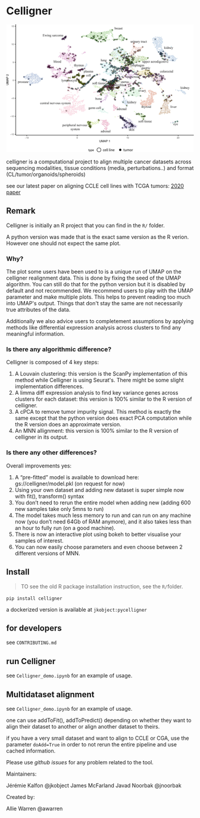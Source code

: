 # Celligner

![](docs/typical_celligner.webp)

celligner is a computational project to align multiple cancer datasets across sequencing modalities, tissue conditions (media, perturbations..) and format (CL/tumor/organoids/spheroids)

see our latest paper on aligning CCLE cell lines with TCGA tumors:
[2020 paper](https://www.nature.com/articles/s41467-020-20294-x)

## Remark

Celligner is initially an R project that you can find in the `R/` folder.

A python version was made that is the exact same version as the R verion. However one should not expect the same plot.

### Why?

The plot some users have been used to is a unique run of UMAP on the celligner realignment data. This is done by fixing the seed of the UMAP algorithm. You can still do that for the python version but it is disabled by default and not recommended. We recommend users to play with the UMAP parameter and make multiple plots. 
This helps to prevent reading too much into UMAP's output. Things that don't stay the same are not necessarily true attributes of the data.

Additionally we also advice users to completement assumptions by applying methods like differential expression analysis across clusters to find any meaningful information.

### Is there any algorithmic difference?

Celligner is composed of 4 key steps:

1. A Louvain clustering: this version is the ScanPy implementation of this method while Celligner is using Seurat's. There might be some slight implementation differences.
2. A limma diff expression analysis to find key variance genes across clusters for each dataset: this version is 100% similar to the R version of celligner.
3. A cPCA to remove tumor impurity signal. This method is exactly the same except that the python version does exact PCA computation while the R version does an approximate version.
4. An MNN allignment: this version is 100% similar to the R version of celligner in its output.

### Is there any other differences?

Overall improvements yes:

1. A “pre-fitted” model is available to download here: gs://celligner/model.pkl (on request for now)
2. Using your own dataset and adding new dataset is super simple now with fit(), transform() syntax
3. You don’t need to rerun the entire model when adding new (adding 600 new samples take only 5mns to run)
4. The model takes much less memory to run and can run on any machine now (you don’t need 64Gb of RAM anymore), and it also takes less than an hour to fully run (on a good machine).
5. There is now an interactive plot using bokeh to better visualise your samples of interest.
6. You can now easily choose parameters and even choose between 2 different versions of MNN.


## Install

> TO see the old R package installation instruction, see the `R/`folder.

`pip install celligner`

a dockerized version is available at `jkobject:pycelligner`

## for developers

see `CONTRIBUTING.md`

## run Celligner

see `Celligner_demo.ipynb` for an example of usage.
  
## Multidataset alignment

see `Celligner_demo.ipynb` for an example of usage.

one can use addToFit(), addToPredict() depending on whether they want to align their dataset to another or align another dataset to theirs.

if you have a very small dataset and want to align to CCLE or CGA, use the parameter `doAdd=True` in order to not rerun the entire pipeline and use cached information.

Please use _github issues_ for any problem related to the tool.

Maintainers:

Jérémie Kalfon @jkobject
James McFarland
Javad Noorbak @jnoorbak

Created by: 

Allie Warren @awarren

